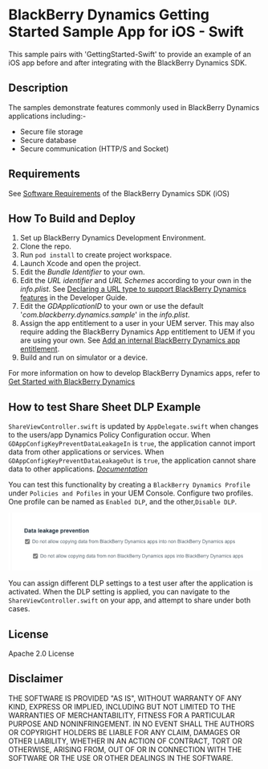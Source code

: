# BlackBerry Dynamics Getting Started Sample App for iOS - Swift

This sample pairs with 'GettingStarted-Swift' to provide an example of an iOS app before and after integrating with the BlackBerry Dynamics SDK. 

## Description

The samples demonstrate features commonly used in BlackBerry Dynamics applications including:-
- Secure file storage
- Secure database
- Secure communication (HTTP/S and Socket)

## Requirements

See [Software Requirements](https://docs.blackberry.com/en/development-tools/blackberry-dynamics-sdk-ios/current/blackberry-dynamics-sdk-ios-devguide/gwj1489687014271/vcw1490294551674) of the BlackBerry Dynamics SDK (iOS) 

## How To Build and Deploy

1. Set up BlackBerry Dynamics Development Environment.
2. Clone the repo. 
3. Run `pod install` to create project workspace.
4. Launch Xcode and open the project.
5. Edit the *Bundle Identifier* to your own.
6. Edit the *URL identifier* and *URL Schemes* according to your own in the *info.plist*. See [Declaring a URL type to support BlackBerry Dynamics features](https://docs.blackberry.com/en/development-tools/blackberry-dynamics-sdk-ios/current/blackberry-dynamics-sdk-ios-devguide/gwj1489687014271) in the Developer Guide.
7. Edit the *GDApplicationID* to your own or use the default '*com.blackberry.dynamics.sample*' in the *info.plist*.
8. Assign the app entitlement to a user in your UEM server. This may also require adding the BlackBerry Dynamics App entitlement to UEM if you are using your own. See [Add an internal BlackBerry Dynamics app entitlement](https://docs.blackberry.com/en/endpoint-management/blackberry-uem/current/managing-apps/managing-blackberry-dynamics-apps).
9. Build and run on simulator or a device.

For more information on how to develop BlackBerry Dynamics apps, refer to [Get Started with BlackBerry Dynamics](https://developers.blackberry.com/us/en/resources/get-started/blackberry-dynamics-getting-started) 

## How to test Share Sheet DLP Example

 `ShareViewController.swift`  is updated by `AppDelegate.swift` when changes to the users/app Dynamics Policy Configuration occur. 
 When `GDAppConfigKeyPreventDataLeakageIn` is `true`, the application cannot import data from other applications or services. 
 When `GDAppConfigKeyPreventDataLeakageOut` is `true`, the application cannot share data to other applications. 
 _[Documentation](https://developer.blackberry.com/devzone/files/blackberry-dynamics/ios/interface_g_di_o_s.html#a3265c6148406a8850ba673b26e472ece)_
 
 You can test this functionality by creating a `BlackBerry Dynamics Profile` under `Policies and Pofiles` in your UEM Console. Configure two profiles. One profile can be named as `Enabled DLP`, and the other,`Disable DLP`. 
 
 ![DLP Pplicy](./DLP_UEM.png)

 You can assign different DLP settings to a test user after the application is activated. When the DLP setting is applied, you can navigate to the `ShareViewController.swift` on your app, and attempt to share under both cases. 

## License

Apache 2.0 License

## Disclaimer

THE SOFTWARE IS PROVIDED "AS IS", WITHOUT WARRANTY OF ANY KIND, EXPRESS OR IMPLIED, INCLUDING BUT NOT LIMITED TO THE WARRANTIES OF MERCHANTABILITY, FITNESS FOR A PARTICULAR PURPOSE AND NONINFRINGEMENT. IN NO EVENT SHALL THE AUTHORS OR COPYRIGHT HOLDERS BE LIABLE FOR ANY CLAIM, DAMAGES OR OTHER LIABILITY, WHETHER IN AN ACTION OF CONTRACT, TORT OR OTHERWISE, ARISING FROM, OUT OF OR IN CONNECTION WITH THE SOFTWARE OR THE USE OR OTHER DEALINGS IN THE SOFTWARE.














 
